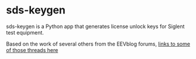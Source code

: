 # sds-keygen

sds-keygen is a Python app that generates license unlock keys for Siglent test equipment.

Based on the work of several others from the EEVblog forums, [links to some of those threads here](https://www.eevblog.com/forum/testgear/siglent-sds2000x-plus-threadlist/)

